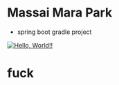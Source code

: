# Massai Mara Park

+ spring boot gradle project

[![Hello, World!!](https://github.com/Baesukju/massai_mara_park01/actions/workflows/01helloworld.yaml/badge.svg)](https://github.com/itcen-tutor/massai_mara_park01/actions/workflows/01helloworld.yaml)

# fuck